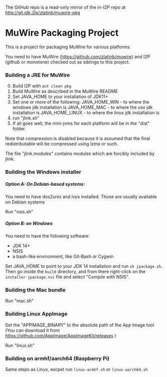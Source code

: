 The GitHub repo is a read-only mirror of the in-I2P repo at http://git.idk.i2p/zlatinb/muwire-pkg

# MuWire Packaging Project

This is a project for packaging MuWire for various platforms.

You need to have MuWire (https://github.com/zlatinb/muwire) and I2P (github or monotone) checked out as siblings to this project.

### Building a JRE for MuWire

0. Build I2P with `ant clean pkg`
1. Build MuWire as described in the MuWire README
2. Set JAVA_HOME to your installation of JDK11+
3. Set one or more of the following:
    JAVA_HOME_WIN - to where the windows jdk installation is
    JAVA_HOME_MAC - to where the osx jdk installation is
    JAVA_HOME_LINUX - to where the linux jdk installation is
4. run "jlink.sh"
5. If all goes well, the mini-jvms for each platform will be in the "dist" folder.

Note that compression is disabled because it is assumed that the final redistributable will be compressed using lzma or such.

The file "jlink.modules" contains modules which are forcibly included by jlink.

### Building the Windows installer

##### Option A: On Debian-based systems:

You need to have dos2unix and nsis installed.  Those are usually available on Debian systems

Run "nsis.sh"

##### Option B: on Windows

You need to have the following software:

* JDK 14+
* NSIS
* a bash-like environment, like Git-Bash or Cygwin

Set JAVA_HOME to point to your JDK 14 installation and run `sh jpackage.sh`.  Then go inside the `build` directory, and from there right-click on the `installer-jpackage.nsi` file and select "Compile with NSIS".

### Building the Mac bundle

Run "mac.sh"

### Building Linux AppImage

Set the "APPIMAGE_BINARY" to the absolute path of the App Image tool 
(You can download it from https://github.com/AppImage/AppImageKit/releases )

Run "linux.sh"

### Building on armhf/aarch64 (Raspberry Pi)

Same steps as Linux, excpet run `linux-armhf.sh` or `linux-aarch64.sh`
